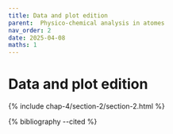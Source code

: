```yaml
---
title: Data and plot edition
parent:  Physico-chemical analysis in atomes
nav_order: 2
date: 2025-04-08
maths: 1
---
```


# Data and plot edition


{% include chap-4/section-2/section-2.html %}

{% bibliography --cited %}

